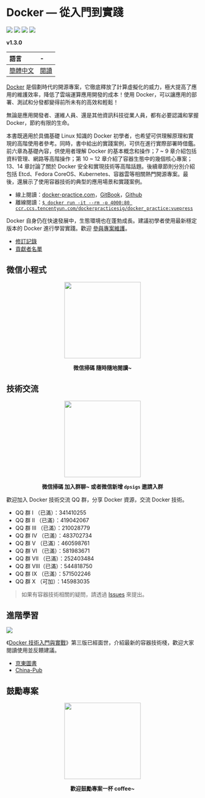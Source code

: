 # Docker — 從入門到實踐

[![](https://img.shields.io/github/stars/yeasy/docker_practice.svg?style=social&label=Stars)](https://github.com/yeasy/docker_practice) [![](https://img.shields.io/github/release/yeasy/docker_practice/all.svg)](https://github.com/yeasy/docker_practice/releases) [![](https://img.shields.io/badge/Based-Docker%20CE%20v20.10-blue.svg)](https://github.com/docker/docker-ce) [![](https://img.shields.io/badge/Docker%20%E6%8A%80%E6%9C%AF%E5%85%A5%E9%97%A8%E4%B8%8E%E5%AE%9E%E6%88%98-jd.com-red.svg)][1]

**v1.3.0**

| 語言           | - |
| :------------- | :--- |
| [簡體中文](https://github.com/yeasy/docker_practice)              | [閱讀](https://vuepress.mirror.docker-practice.com/) |

[Docker](https://www.docker.com) 是個劃時代的開源專案，它徹底釋放了計算虛擬化的威力，極大提高了應用的維護效率，降低了雲端運算應用開發的成本！使用 Docker，可以讓應用的部署、測試和分發都變得前所未有的高效和輕鬆！

無論是應用開發者、運維人員、還是其他資訊科技從業人員，都有必要認識和掌握 Docker，節約有限的生命。

本書既適用於具備基礎 Linux 知識的 Docker 初學者，也希望可供理解原理和實現的高階使用者參考。同時，書中給出的實踐案例，可供在進行實際部署時借鑑。前六章為基礎內容，供使用者理解 Docker 的基本概念和操作；7 ~ 9 章介紹包括資料管理、網路等高階操作；第 10 ~ 12 章介紹了容器生態中的幾個核心專案；13、14 章討論了關於 Docker 安全和實現技術等高階話題。後續章節則分別介紹包括 Etcd、Fedora CoreOS、Kubernetes、容器雲等相關熱門開源專案。最後，還展示了使用容器技術的典型的應用場景和實踐案例。

* 線上閱讀：[docker-practice.com](https://vuepress.mirror.docker-practice.com/)，[GitBook](https://yeasy.gitbook.io/docker_practice/)，[Github](https://github.com/yeasy/docker_practice/blob/master/SUMMARY.md)
* 離線閱讀：[`$ docker run -it --rm -p 4000:80 ccr.ccs.tencentyun.com/dockerpracticesig/docker_practice:vuepress`](https://github.com/yeasy/docker_practice/wiki/%E7%A6%BB%E7%BA%BF%E9%98%85%E8%AF%BB%E5%8A%9F%E8%83%BD%E8%AF%A6%E8%A7%A3)

Docker 自身仍在快速發展中，生態環境也在蓬勃成長。建議初學者使用最新穩定版本的 Docker 進行學習實踐。歡迎 [參與專案維護](CONTRIBUTING.md)。

* [修訂記錄](CHANGELOG.md)
* [貢獻者名單](https://github.com/yeasy/docker_practice/graphs/contributors)

## 微信小程式

<p align="center">
<img width="200" src="https://docker_practice.gitee.io/pic/dp-wechat-miniprogram.jpg">
</p>

<p align="center"><strong>微信掃碼 隨時隨地閱讀~</strong></p>

## 技術交流

<p align="center">
<img width="200" src="https://docker_practice.gitee.io/pic/dpsig-wechat.jpg">
</p>

<p align="center"><strong>微信掃碼 加入群聊~ 或者微信新增 <code>dpsigs</code> 邀請入群</strong></p>

歡迎加入 Docker 技術交流 QQ 群，分享 Docker 資源，交流 Docker 技術。

* QQ 群 I   （已滿）：341410255
* QQ 群 II  （已滿）：419042067
* QQ 群 III （已滿）：210028779
* QQ 群 IV  （已滿）：483702734
* QQ 群 V   （已滿）：460598761
* QQ 群 VI  （已滿）：581983671
* QQ 群 VII （已滿）：252403484
* QQ 群 VIII（已滿）：544818750
* QQ 群 IX  （已滿）：571502246
* QQ 群 X   （可加）：145983035

>如果有容器技術相關的疑問，請透過 [Issues](https://github.com/yeasy/docker_practice/issues/new/choose) 來提出。

## 進階學習

[![](https://github.com/yeasy/docker_practice/raw/master/_images/docker_primer3.png)][1]

《[Docker 技術入門與實戰][1]》第三版已經面世，介紹最新的容器技術棧，歡迎大家閱讀使用並反饋建議。

* [京東圖書][1]
* [China-Pub](http://product.china-pub.com/8052127)

## 鼓勵專案

<p align="center">
<img width="200" src="https://github.com/yeasy/docker_practice/raw/master/_images/donate.jpeg">
</p>

<p align="center"><strong>歡迎鼓勵專案一杯 coffee~</strong></p>

[1]: https://union-click.jd.com/jdc?e=&p=JF8AANADIgZlGF0VAxUDVBJdHDISBFAfWRcCGzcRRANLXSJeEF4aVwkMGQ1eD0kdSVJKSQVJHBIEUB9ZFwIbGAxeB0gyS34PbFlHVHNkI0MQEAoIcSxyBWFLRAtZK1olABYHXR9eHAoQN2UbXCVQfN_jrYOwsw7T_5SOnZUiBmUbXBYBFwBVG14UBBAAZRxbHDJJUjscCEEHEQ4FSA4VBhBQZStrFjIiN1UrWCVAfARQT1gQA0cFAEwOEAcRDlMTDEALQAFTEwwRUhMAUR1cJQATBlES

